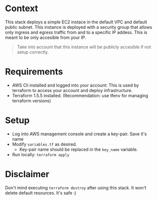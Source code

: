 # Context
This stack deploys a simple EC2 instace in the default VPC and default public subnet.
This instance is deployed with a security group that allows only ingress and egress traffic from and to a specific IP addess. This is meant to be only accesible from your IP.
> Take into account that this instance will be publicly accesible if not setup correctly.

# Requirements
- AWS Cli installed and logged into your account: This is used by terraform to access your account and deploy infrastructure.
- Terraform 1.5.5 installed. (Recommendation: use tfenv for managing terraform versions)

# Setup
- Log into AWS management console and create a key-pair. Save it's name
- Modify `variables.tf` as desired.
    - Key-pair name should be replaced in the `key_name` variable.
- Run locally: `terraform apply`

# Disclaimer
Don't mind executing `terraform destroy` after using this stack. 
It won't delete default resources. It's safe :)
